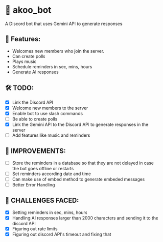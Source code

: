 # 🤖 akoo_bot
A Discord bot that uses Gemini API to generate responses

## 📌 Features:
- Welcomes new members who join the server.
- Can create polls
- Plays music
- Schedule reminders in sec, mins, hours
- Generate AI responses

## 🛠️ TODO:
- [x] Link the Discord API
- [x] Welcome new members to the server
- [x] Enable bot to use slash commands 
- [ ] Be able to create polls
- [x] Link the Gemini API to the Discord API to generate responses in the server
- [ ] Add features like music and reminders

## 🚀 IMPROVEMENTS:
- [ ] Store the reminders in a database so that they are not delayed in case the bot goes offline or restarts
- [ ] Set reminders according date and time
- [ ] Can make use of embed method to generate embeded messages
- [ ] Better Error Handling

## 🎯 CHALLENGES FACED:
- [x] Setting reminders in sec, mins, hours
- [x] Handling AI responses larger than 2000 characters and sending it to the discord API
- [x] Figuring out rate limits
- [x] Figuring out discord API's timeout and fixing that 
